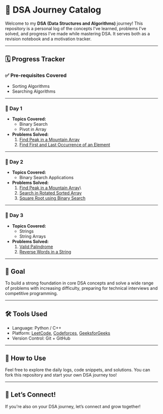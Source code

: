 # 📘 DSA Journey Catalog

Welcome to my **DSA (Data Structures and Algorithms)** journey! This repository is a personal log of the concepts I’ve learned, problems I’ve solved, and progress I’ve made while mastering DSA. It serves both as a revision notebook and a motivation tracker.

---

## 🗓️ Progress Tracker

### ✅ Pre-requisites Covered
- Sorting Algorithms
- Searching Algorithms

---

### 📅 Day 1
- **Topics Covered:**
  - Binary Search
  - Pivot in Array
- **Problems Solved:**
  1. [Find Peak in a Mountain Array](https://leetcode.com/problems/peak-index-in-a-mountain-array/) 
  2. [Find First and Last Occurrence of an Element](https://leetcode.com/problems/find-first-and-last-position-of-element-in-sorted-array/)

---

### 📅 Day 2
- **Topics Covered:**
  - Binary Search Applications
- **Problems Solved:**
  1. [Find Peak in a Mountain Array](https://leetcode.com/problems/peak-index-in-a-mountain-array/)\
  2. [Search in Rotated Sorted Array](https://leetcode.com/problems/search-in-rotated-sorted-array/) 
  3. [Square Root using Binary Search](https://leetcode.com/problems/sqrtx/) 

---

### 📅 Day 3
- **Topics Covered:**
  - Strings
  - String Arrays
- **Problems Solved:**
  1. [Valid Palindrome](https://leetcode.com/problems/valid-palindrome/)
  2. [Reverse Words in a String](https://leetcode.com/problems/reverse-words-in-a-string/) 

---

## 🎯 Goal
To build a strong foundation in core DSA concepts and solve a wide range of problems with increasing difficulty, preparing for technical interviews and competitive programming.

---

## 🛠️ Tools Used
- Language: Python / C++
- Platform: [LeetCode](https://leetcode.com/), [Codeforces](https://codeforces.com/), [GeeksforGeeks](https://www.geeksforgeeks.org/)
- Version Control: Git + GitHub

---

## 🚀 How to Use
Feel free to explore the daily logs, code snippets, and solutions. You can fork this repository and start your own DSA journey too!

---

## 🙌 Let’s Connect!
If you're also on your DSA journey, let’s connect and grow together!

